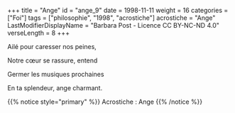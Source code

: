+++
title = "Ange"
id = "ange_9"
date = 1998-11-11
weight = 16
categories = ["Foi"]
tags = ["philosophie", "1998", "acrostiche"]
acrostiche = "Ange"
LastModifierDisplayName = "Barbara Post - Licence CC BY-NC-ND 4.0"
verseLength = 8
+++

Ailé pour caresser nos peines,

Notre cœur se rassure, entend

Germer les musiques prochaines

En ta splendeur, ange charmant.

{{% notice style="primary" %}}
Acrostiche : Ange
{{% /notice %}}
